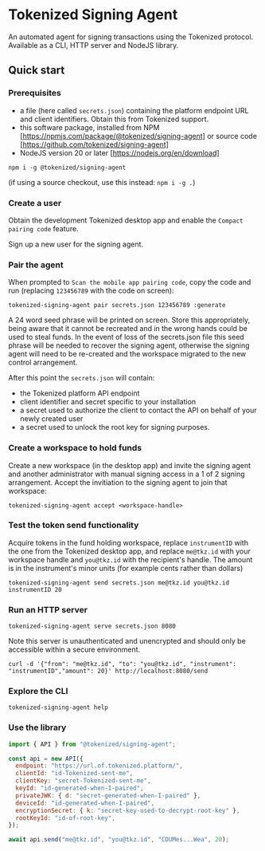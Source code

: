 # Tokenized Signing Agent

An automated agent for signing transactions using the Tokenized protocol. Available as a CLI, HTTP server and NodeJS library.

## Quick start

### Prerequisites

- a file (here called `secrets.json`) containing the platform endpoint URL and client identifiers. Obtain this from Tokenized support.
- this software package, installed from NPM [https://npmjs.com/package/@tokenized/signing-agent] or source code [https://github.com/tokenized/signing-agent]
- NodeJS version 20 or later [https://nodejs.org/en/download]

```
npm i -g @tokenized/signing-agent
```

(if using a source checkout, use this instead: `npm i -g .`)

### Create a user

Obtain the development Tokenized desktop app and enable the `Compact pairing code` feature.

Sign up a new user for the signing agent.

### Pair the agent

When prompted to `Scan the mobile app pairing code`, copy the code and run (replacing `123456789` with the code on screen):

```
tokenized-signing-agent pair secrets.json 123456789 :generate
```

A 24 word seed phrase will be printed on screen. Store this appropriately, being aware that it cannot be recreated and in the wrong hands could be used to steal funds. In the event of loss of the secrets.json file this seed phrase will be needed to recover the signing agent, otherwise the signing agent will need to be re-created and the workspace migrated to the new control arrangement.

After this point the `secrets.json` will contain:

- the Tokenized platform API endpoint
- client identifier and secret specific to your installation
- a secret used to authorize the client to contact the API on behalf of your newly created user
- a secret used to unlock the root key for signing purposes.

### Create a workspace to hold funds

Create a new workspace (in the desktop app) and invite the signing agent and another administrator with manual signing access in a 1 of 2 signing arrangement. Accept the invitiation to the signing agent to join that workspace:

```
tokenized-signing-agent accept <workspace-handle>
```

### Test the token send functionality

Acquire tokens in the fund holding workspace, replace `instrumentID` with the one from the Tokenized desktop app, and replace `me@tkz.id` with your workspace handle and `you@tkz.id` with the recipient's handle. The amount is in the instrument's minor units (for example cents rather than dollars)

```
tokenized-signing-agent send secrets.json me@tkz.id you@tkz.id instrumentID 20
```

### Run an HTTP server

```
tokenized-signing-agent serve secrets.json 8080
```

Note this server is unauthenticated and unencrypted and should only be accessible within a secure environment.

```
curl -d '{"from": "me@tkz.id", "to": "you@tkz.id", "instrument": "instrumentID","amount": 20}' http://localhost:8080/send
```

### Explore the CLI

```
tokenized-signing-agent help
```

### Use the library

```js
import { API } from "@tokenized/signing-agent";

const api = new API({
  endpoint: "https://url.of.tokenized.platform/",
  clientId: "id-Tokenized-sent-me",
  clientKey: "secret-Tokenized-sent-me",
  keyId: "id-generated-when-I-paired",
  privateJWK: { d: "secret-generated-when-I-paired" },
  deviceId: "id-generated-when-I-paired",
  encryptionSecret: { k: "secret-key-used-to-decrypt-root-key" },
  rootKeyId: "id-of-root-key",
});

await api.send("me@tkz.id", "you@tkz.id", "COUMes...Wea", 20);
```
